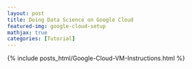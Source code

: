 ```yaml
---
layout: post
title: Doing Data Science on Google Cloud
featured-img: google-cloud-setup
mathjax: true
categories: [Tutorial]
---
```

{% include posts_html/Google-Cloud-VM-Instructions.html %}
